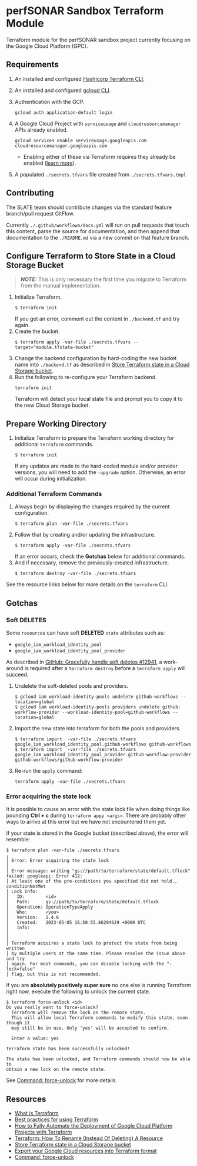 # perfSONAR Sandbox Terraform Module

Terraform module for the perfSONAR sandbox project currently focusing on the Google Cloud Platform (GPC).

## Requirements

1. An installed and configured [Hashicorp Terraform CLI](https://developer.hashicorp.com/terraform).
1. An installed and configured [gcloud CLI](https://cloud.google.com/sdk/docs/install#linux).
1. Authentication with the GCP.
   ```shell
   gcloud auth application-default login
   ```
1. A Google Cloud Project with `serviceusage` and `cloudresourcemanager` APIs already enabled.
   ```shell
   gcloud services enable serviceusage.googleapis.com cloudresourcemanager.googleapis.com
   ```
   
    * Enabling either of these via Terraform requires they already be enabled ([learn more](https://medium.com/rockedscience/how-to-fully-automate-the-deployment-of-google-cloud-platform-projects-with-terraform-16c33f1fb31f)).

1. A populated `./secrets.tfvars` file created from `./secrets.tfvars.tmpl`

## Contributing

The SLATE team should contribute changes via the standard feature branch/pull request GitFlow.

Currently `./.github/workflows/docs.yml` will run on pull requests that touch this content, parse the source for documentation, and then append that documentation to the `./README.md` via a new commit on that feature branch.

## Configure Terraform to Store State in a Cloud Storage Bucket

> **_NOTE:_** This is only necessary the first time you migrate to Terraform from the manual implementation.

1. Initialize Terraform.
   ```shell
   $ terraform init
   ```
   If you get an error, comment out the content in `./backend.tf` and try again.
1. Create the bucket.
   ```shell
   $ terraform apply -var-file ./secrets.tfvars --target="module.tfstate-bucket"
   ```
1. Change the backend configuration by hard-coding the new bucket name into `./backend.tf` as described in [Store Terraform state in a Cloud Storage bucket](https://cloud.google.com/docs/terraform/resource-management/store-state#change_the_backend_configuration).
1. Run the following to re-configure your Terraform backend.
   ```shell
   terraform init
   ```
   Terraform will detect your local state file and prompt you to copy it to the new Cloud Storage bucket.

## Prepare Working Directory

1. Initialize Terraform to prepare the Terraform working directory for additional `terraform` commands.
   ```shell
   $ terraform init
   ```
   If any updates are made to the hard-coded module and/or provider versions, you will need to add the `-upgrade` option. Otherwise, an error will occur during initialization.

### Additional Terraform Commands

1. Always begin by displaying the changes required by the current configuration.
   ```shell
   $ terraform plan -var-file ./secrets.tfvars
   ```
1. Follow that by creating and/or updating the infrastructure.
   ```shell
   $ terraform apply -var-file ./secrets.tfvars
   ```
   If an error occurs, check the **Gotchas** below for additional commands.
1. And if necessary, remove the previously-created infrastructure.
   ```shell
   $ terraform destroy -var-file ./secrets.tfvars
   ```

See the resource links below for more details on the `terraform` CLI.

## Gotchas

### Soft DELETES

Some `resource`s can have soft **DELETED** `state` attributes such as:
* `google_iam_workload_identity_pool`
* `google_iam_workload_identity_pool_provider`

As described in [GitHub: Gracefully handle soft deletes #12941](https://github.com/hashicorp/terraform-provider-google/issues/12941), a work-around is required after a `terraform destroy` before a `terraform apply` will succeed.

1. Undelete the soft-deleted pools and providers.
   ```shell
   $ gcloud iam workload-identity-pools undelete github-workflows --location=global
   $ gcloud iam workload-identity-pools providers undelete github-workflow-provider --workload-identity-pool=github-workflows --location=global
   ```
1. Import the new state into terraform for both the pools and providers.
   ```shell
   $ terraform import  -var-file ./secrets.tfvars google_iam_workload_identity_pool.github-workflows github-workflows
   $ terraform import  -var-file ./secrets.tfvars google_iam_workload_identity_pool_provider.github-workflow-provider github-workflows/github-workflow-provider
   ```

1. Re-run the `apply` command:
   ```shell
   terraform apply -var-file ./secrets.tfvars
   ```

### Error acquiring the state lock

It is possible to cause an error with the state lock file when doing things like pounding **Ctrl + c** during `terraform appy <args>`. There are probably other ways to arrive at this error but we have not encountered them yet.

If your state is stored in the Google bucket (described above), the error will resemble:

```shell
$ terraform plan -var-file ./secrets.tfvars
╷
│ Error: Error acquiring the state lock
│ 
│ Error message: writing "gs://path/to/terraform/state/default.tflock" failed: googleapi: Error 412:
│ At least one of the pre-conditions you specified did not hold., conditionNotMet
│ Lock Info:
│   ID:        <id>
│   Path:      gs://path/to/terraform/state/default.tflock
│   Operation: OperationTypeApply
│   Who:       <you>
│   Version:   1.4.6
│   Created:   2023-05-05 16:50:55.86294629 +0000 UTC
│   Info:      
│ 
│ 
│ Terraform acquires a state lock to protect the state from being written
│ by multiple users at the same time. Please resolve the issue above and try
│ again. For most commands, you can disable locking with the "-lock=false"
│ flag, but this is not recommended.
```

If you are **absolutely positively super sure** no one else is running Terraform right now, execute the following to unlock the current state.

```shell
$ terraform force-unlock <id>
Do you really want to force-unlock?
  Terraform will remove the lock on the remote state.
  This will allow local Terraform commands to modify this state, even though it
  may still be in use. Only 'yes' will be accepted to confirm.

  Enter a value: yes

Terraform state has been successfully unlocked!

The state has been unlocked, and Terraform commands should now be able to
obtain a new lock on the remote state.
```

See [Command: force-unlock](https://developer.hashicorp.com/terraform/cli/commands/force-unlock) for more details.

## Resources

* [What is Terraform](https://developer.hashicorp.com/terraform/intro)
* [Best practices for using Terraform](https://cloud.google.com/docs/terraform/best-practices-for-terraform)
* [How to Fully Automate the Deployment of Google Cloud Platform Projects with Terraform](https://medium.com/rockedscience/how-to-fully-automate-the-deployment-of-google-cloud-platform-projects-with-terraform-16c33f1fb31f)
* [Terraform: How To Rename (Instead Of Deleting) A Resource](https://openupthecloud.com/terraform-rename-instead-delete/)
* [Store Terraform state in a Cloud Storage bucket](https://cloud.google.com/docs/terraform/resource-management/store-state#change_the_backend_configuration)
* [Export your Google Cloud resources into Terraform format](https://cloud.google.com/docs/terraform/resource-management/export)
* [Command: force-unlock](https://developer.hashicorp.com/terraform/cli/commands/force-unlock)

<!-- BEGIN_TF_DOCS -->
<!-- END_TF_DOCS -->  
